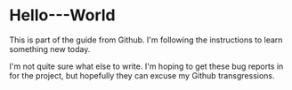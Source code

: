 # Hello---World
This is part of the guide from Github. I'm following the instructions to learn something new today. 

I'm not quite sure what else to write. I'm hoping to get these bug reports in for the project, but hopefully they can excuse my Github transgressions.

